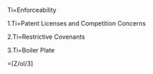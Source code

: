 Ti=Enforceability

1.Ti=Patent Licenses and Competition Concerns

2.Ti=Restrictive Covenants

3.Ti=Boiler Plate

=[Z/ol/3]
